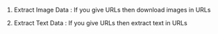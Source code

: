 1. Extract Image Data
 : If you give URLs then download images in URLs

2. Extract Text Data
 : If you give URLs then extract text in URLs
